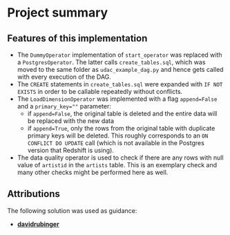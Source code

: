 # Project summary

## Features of this implementation
* The `DummyOperator` implementation of `start_operator` was replaced with a `PostgresOperator`. The latter calls `create_tables.sql`, which was moved to the same folder as `udac_example_dag.py` and hence gets called with every execution of the DAG.
* The `CREATE` statements in `create_tables.sql` were expanded with `IF NOT EXISTS` in order to be callable repeatedly without conflicts. 
* The `LoadDimensionOperator` was implemented with a flag `append=False` and a `primary_key=""` parameter:
	* if `append=False`, the original table is deleted and the entire data will be replaced with the new data
	* if `append=True`, only the rows from the original table with duplicate primary keys will be deleted. This roughly corresponds to an `ON CONFLICT DO UPDATE` call (which is not available in the Postgres version that Redshift is using). 
* The data quality operator is used to check if there are any rows with null value of `artistid` in the `artists` table. This is an exemplary check and many other checks might be performed here as well. 

## Attributions
The following solution was used as guidance:
* **[davidrubinger](https://github.com/davidrubinger/udacity-dend-project-5)**
